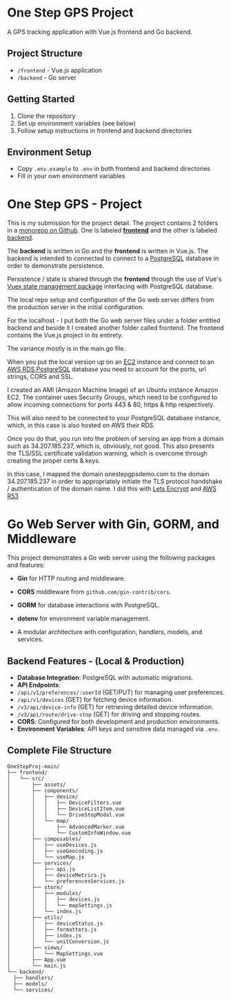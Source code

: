 # One Step GPS Project

A GPS tracking application with Vue.js frontend and Go backend.

## Project Structure
- `/frontend` - Vue.js application
- `/backend` - Go server

## Getting Started
1. Clone the repository
2. Set up environment variables (see below)
3. Follow setup instructions in frontend and backend directories

## Environment Setup
- Copy `.env.example` to `.env` in both frontend and backend directories
- Fill in your own environment variables

# One Step GPS - Project

This is my submission for the project detail. The project contains 2 folders in a [monorepo on Github](https://github.com/alexbeattie/OneStepProj). One is labeled **[frontend](https://github.com/alexbeattie/OneStepProj/tree/main/frontend)** and the other is labeled [backend](https://github.com/alexbeattie/OneStepProj/tree/main/backend).

The **backend** is written in Go and the **frontend** is written in Vue.js. The backend is intended to connected to connect to a [PostgreSQL](https://www.postgresql.org/) database in order to demonstrate persistence. 

Persistence / state is shared through the **frontend** through the use of Vue's [Vuex state management package](https://vuex.vuejs.org/installation.html) interfacing with PostgreSQL database.

The local repo setup and configuration of the Go web server differs from the production server in the initial configuration. 

For the localhost - I put both the Go web server files under a folder entitled backend and beside it I created another folder called frontend. The frontend contains the Vue.js project in its entirety.

The variance mostly is in the main.go file. 

When you put the local version up on an [EC2](https://aws.amazon.com/pm/ec2/) instance and connect to an [AWS RDS PostgreSQL](https://aws.amazon.com/free/database/) database you need to account for the ports, url strings, CORS and SSL. 

I created an AMI (Amazon Machine Image) of an Ubuntu instance Amazon EC2. The container uses Security Groups, which need to be configured to allow incoming connections for ports 443 & 80, https & http respectively. 

This will also need to be connected to your PostgreSQL database instance, which, in this case is also hosted on AWS their RDS.

Once you do that, you run into the problem of serving an app from a domain such as 34.207.185.237, which is, obviously, not good. This also presents the TLS/SSL certificate validation warning, which is overcome through creating the proper certs & keys.

In this case, I mapped the domain onestepgpsdemo.com to the domain 34.207.185.237 in order to appropriately initiate the TLS protocol handshake / authentication of the domain name.  I did this with [Lets Encrypt](https://letsencrypt.org) and [AWS R53](https://aws.amazon.com/route53/)

# Go Web Server with Gin, GORM, and Middleware
 

This project demonstrates a Go web server using the following packages and features:

-  **Gin** for HTTP routing and middleware.
-  **CORS** middleware from `github.com/gin-contrib/cors`.
-  **GORM** for database interactions with PostgreSQL.
-  **dotenv** for environment variable management.

- A modular architecture with configuration, handlers, models, and services.


## Backend Features - (Local & Production)

-  **Database Integration**: PostgreSQL with automatic migrations.
-  **API Endpoints**:
-  `/api/v1/preferences/:userId` (GET/PUT) for managing user preferences.
-  `/api/v1/devices` (GET) for fetching device information.
-  `/v3/api/device-info` (GET) for retrieving detailed device information.
-  `/v3/api/route/drive-stop` (GET) for driving and stopping routes.
-  **CORS**: Configured for both development and production environments.
-  **Environment Variables**: API keys and sensitive data managed via `.env`.

## Complete File Structure
 ```
OneStepProj-main/
├── frontend/
│   └── src/
│       ├── assets/
│       ├── components/
│       │   ├── device/
│       │   │   ├── DeviceFilters.vue
│       │   │   ├── DeviceListItem.vue 
│       │   │   └── DriveStopModal.vue
│       │   └── map/
│       │       ├── AdvancedMarker.vue
│       │       └── CustomInfoWindow.vue
│       ├── composables/
│       │   ├── useDevices.js
│       │   ├── useGeocoding.js
│       │   └── useMap.js
│       ├── services/
│       │   ├── api.js
│       │   ├── deviceMetrics.js
│       │   └── preferencesServices.js
│       ├── store/
│       │   ├── modules/
│       │   │   ├── devices.js
│       │   │   └── mapSettings.js
│       │   └── index.js
│       ├── utils/
│       │   ├── deviceStatus.js
│       │   ├── formatters.js
│       │   ├── index.js
│       │   └── unitConversion.js
│       ├── views/
│       │   └── MapSettings.vue
│       ├── App.vue
│       └── main.js
└── backend/
   ├── handlers/
   ├── models/
   └── services/
   ```